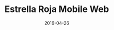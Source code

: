 ---
layout: site
title: "Estrella Roja Mobile Web"
date: 2016-04-26
categories: [community]
version: 1.4.7
major: 1
minor: 4
patch: 7
slug: estrella-roja-mobile-web
link: https://www.estrellaroja.com.mx/moviler/index.html
submitter: lpolepeddi
permalink: /sites/:slug
---